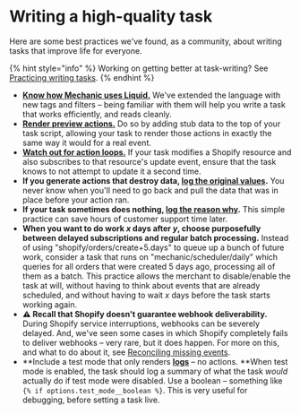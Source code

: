 # Writing a high-quality task

Here are some best practices we've found, as a community, about writing tasks that improve life for everyone.

{% hint style="info" %}
Working on getting better at task-writing? See [Practicing writing tasks](../resources/tutorials/practicing-writing-tasks.md).
{% endhint %}

* [**Know how Mechanic uses Liquid.**](../platform/liquid/) We've extended the language with new tags and filters – being familiar with them will help you write a task that works efficiently, and reads cleanly.
* [**Render preview actions.**](../core/tasks/previews/) Do so by adding stub data to the top of your task script, allowing your task to render those actions in exactly the same way it would for a real event.
* [**Watch out for action loops.**](https://docs.usemechanic.com/article/453-avoiding-action-loops) If your task modifies a Shopify resource and also subscribes to that resource's update event, ensure that the task knows to not attempt to update it a second time.
* **If you generate actions that destroy data, **[**log the original values**](../platform/liquid/tags/log.md)**.** You never know when you'll need to go back and pull the data that was in place before your action ran.
* **If your task sometimes does nothing, **[**log the reason why**](../platform/liquid/tags/log.md)**.** This simple practice can save hours of customer support time later.
* **When you want to do work **_**x**_** days after **_**y**_**, choose purposefully between delayed subscriptions and regular batch processing.** Instead of using "shopify/orders/create+5.days" to queue up a bunch of future work, consider a task that runs on "mechanic/scheduler/daily" which queries for all orders that were created 5 days ago, processing all of them as a batch. This practice allows the merchant to disable/enable the task at will, without having to think about events that are already scheduled, and without having to wait _x_ days before the task starts working again.
* **⚠️ Recall that Shopify doesn't guarantee webhook deliverability.** During Shopify service interruptions, webhooks can be severely delayed. And, we've seen some cases in which Shopify completely fails to deliver webhooks – very rare, but it does happen. For more on this, and what to do about it, see [Reconciling missing events](../core/shopify/events/reconciling-missing-events.md).
* **Include a test mode that only renders **[**logs**](../core/tasks/code/log-objects.md)** – no actions. **When test mode is enabled, the task should log a summary of what the task _would_ actually do if test mode were disabled. Use a boolean – something like `{% if options.test_mode__boolean %}`. This is very useful for debugging, before setting a task live.
